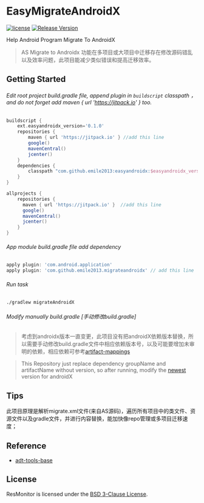 # EasyMigrateAndroidX
[![license](http://img.shields.io/badge/license-BSD3-brightgreen.svg?style=flat)](https://github.com/emile2013/EasyMigrateAndroidX/tree/master/LICENSE)
[![Release Version](https://jitpack.io/v/emile2013/ResMonitor.svg)](https://jitpack.io/#emile2013/ResMonitor)

Help Android Program Migrate To AndroidX

> AS Migrate to Androidx 功能在多项目或大项目中迁移存在修改源码错乱以及效率问题，此项目能减少类似错误和提高迁移效率。
## Getting Started 

###### Edit root project build.gradle file, append plugin in  `buildscript`  classpath ，and do not forget add maven { url 'https://jitpack.io' } too.

```groovy
buildscript {
    ext.easyandroidx_version='0.1.0'
    repositories {
        maven { url 'https://jitpack.io' } //add this line
        google()
        mavenCentral()
        jcenter()
    }
    dependencies {
        classpath "com.github.emile2013:easyandroidx:$easyandroidx_version" //add this line
    }
}

allprojects {
    repositories {
      maven { url 'https://jitpack.io' }  //add this line
      google()
      mavenCentral()
      jcenter()
    }
}
```

###### App module build.gradle file  add  dependency

```groovy
apply plugin: 'com.android.application'
apply plugin: 'com.github.emile2013.migrateandroidx' // add this line
```

###### Run task

```
./gradlew migrateAndroidX

```

###### Modify manually build.gradle [手动修改build.gradle]

>考虑到androidx版本一直变更，此项目没有把androidX依赖版本替换，所以需要手动修改build.gradle文件中相应依赖版本号，以及可能要增加未审明的依赖，相应依赖可参考[artifact-mappings](https://developer.android.com/jetpack/androidx/migrate/artifact-mappings)

>This Repository just replace dependency groupName and artifactName without version, so after running, modify the [newest](https://developer.android.com/jetpack/androidx/migrate/artifact-mappings) version for androidX 

## Tips
 
 此项目原理是解析migrate.xml文件(来自AS源码)，遍历所有项目中的类文件、资源文件以及gradle文件，并进行内容替换，能加快像repo管理或多项目迁移速度；

## Reference
- [adt-tools-base](http://git.jetbrains.org/?p=idea/adt-tools-base.git;a=tree)

## License

ResMonitor is licensed under the [BSD 3-Clause License](./LICENSE).
